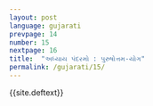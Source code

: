 ```yaml
---
layout: post
language: gujarati
prevpage: 14
number: 15
nextpage: 16
title:  "અધ્યાય પંદરમો : પુરુષોત્તમ-યોગ"
permalink: /gujarati/15/
---
```


{{site.deftext}}